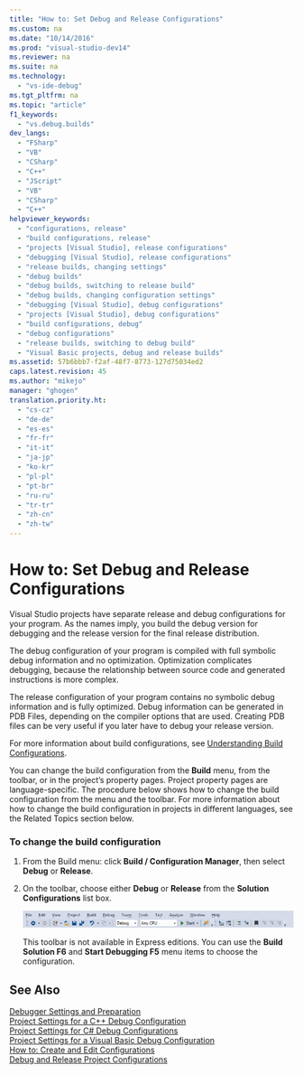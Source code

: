 ```yaml
---
title: "How to: Set Debug and Release Configurations"
ms.custom: na
ms.date: "10/14/2016"
ms.prod: "visual-studio-dev14"
ms.reviewer: na
ms.suite: na
ms.technology: 
  - "vs-ide-debug"
ms.tgt_pltfrm: na
ms.topic: "article"
f1_keywords: 
  - "vs.debug.builds"
dev_langs: 
  - "FSharp"
  - "VB"
  - "CSharp"
  - "C++"
  - "JScript"
  - "VB"
  - "CSharp"
  - "C++"
helpviewer_keywords: 
  - "configurations, release"
  - "build configurations, release"
  - "projects [Visual Studio], release configurations"
  - "debugging [Visual Studio], release configurations"
  - "release builds, changing settings"
  - "debug builds"
  - "debug builds, switching to release build"
  - "debug builds, changing configuration settings"
  - "debugging [Visual Studio], debug configurations"
  - "projects [Visual Studio], debug configurations"
  - "build configurations, debug"
  - "debug configurations"
  - "release builds, switching to debug build"
  - "Visual Basic projects, debug and release builds"
ms.assetid: 57b6bbb7-f2af-48f7-8773-127d75034ed2
caps.latest.revision: 45
ms.author: "mikejo"
manager: "ghogen"
translation.priority.ht: 
  - "cs-cz"
  - "de-de"
  - "es-es"
  - "fr-fr"
  - "it-it"
  - "ja-jp"
  - "ko-kr"
  - "pl-pl"
  - "pt-br"
  - "ru-ru"
  - "tr-tr"
  - "zh-cn"
  - "zh-tw"
---
```

# How to: Set Debug and Release Configurations
Visual Studio projects have separate release and debug configurations for your program. As the names imply, you build the debug version for debugging and the release version for the final release distribution.  
  
 The debug configuration of your program is compiled with full symbolic debug information and no optimization. Optimization complicates debugging, because the relationship between source code and generated instructions is more complex.  
  
 The release configuration of your program contains no symbolic debug information and is fully optimized. Debug information can be generated in PDB Files, depending on the compiler options that are used. Creating PDB files can be very useful if you later have to debug your release version.  
  
 For more information about build configurations, see [Understanding Build Configurations](../ide/understanding-build-configurations.md).  
  
 You can change the build configuration from the **Build** menu, from the toolbar, or in the project’s property pages. Project property pages are language-specific. The procedure below shows how to change the build configuration from the menu and the toolbar. For more information about how to change the build configuration in projects in different languages, see the Related Topics section below.  
  
### To change the build configuration  
  
1.  From the Build menu: click **Build / Configuration Manager**, then select **Debug** or **Release**.  
  
2.  On the toolbar, choose either **Debug** or **Release** from the **Solution Configurations** list box.  
  
     ![toolbar build configuration](../debugger/media/toolbarbuildconfiguration.png "ToolbarBuildConfiguration")  
  
     This toolbar is not available in Express editions. You can use the **Build Solution F6** and **Start Debugging F5** menu items to choose the configuration.  
  
## See Also  
 [Debugger Settings and Preparation](../debugger/debugger-settings-and-preparation.md)   
 [Project Settings for a C++ Debug Configuration](../debugger/project-settings-for-a-c---debug-configuration.md)   
 [Project Settings for  C# Debug Configurations](../debugger/project-settings-for--csharp-debug-configurations.md)   
 [Project Settings for a Visual Basic Debug Configuration](../debugger/project-settings-for-a-visual-basic-debug-configuration.md)   
 [How to: Create and Edit Configurations](../ide/how-to--create-and-edit-configurations.md)   
 [Debug and Release Project Configurations](assetId:///0440b300-0614-4511-901a-105b771b236e)